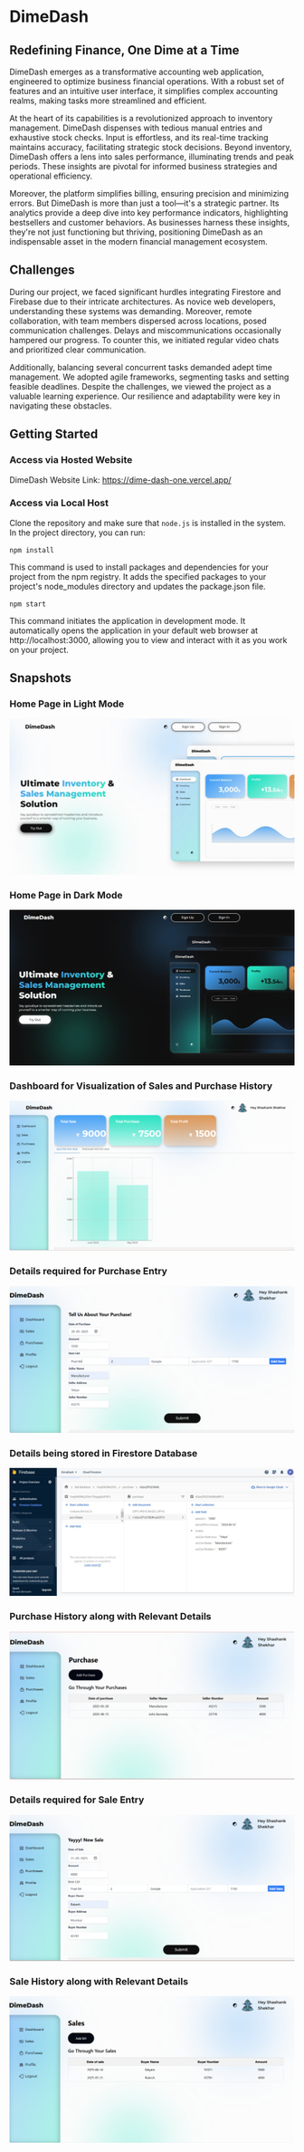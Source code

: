 # DimeDash
## Redefining Finance, One Dime at a Time

DimeDash emerges as a transformative accounting web application, engineered to optimize business financial operations. With a robust set of features and an intuitive user interface, it simplifies complex accounting realms, making tasks more streamlined and efficient.

At the heart of its capabilities is a revolutionized approach to inventory management. DimeDash dispenses with tedious manual entries and exhaustive stock checks. Input is effortless, and its real-time tracking maintains accuracy, facilitating strategic stock decisions. Beyond inventory, DimeDash offers a lens into sales performance, illuminating trends and peak periods. These insights are pivotal for informed business strategies and operational efficiency.

Moreover, the platform simplifies billing, ensuring precision and minimizing errors. But DimeDash is more than just a tool—it's a strategic partner. Its analytics provide a deep dive into key performance indicators, highlighting bestsellers and customer behaviors. As businesses harness these insights, they're not just functioning but thriving, positioning DimeDash as an indispensable asset in the modern financial management ecosystem.

## Challenges

During our project, we faced significant hurdles integrating Firestore and Firebase due to their intricate architectures. As novice web developers, understanding these systems was demanding. Moreover, remote collaboration, with team members dispersed across locations, posed communication challenges. Delays and miscommunications occasionally hampered our progress. To counter this, we initiated regular video chats and prioritized clear communication.

Additionally, balancing several concurrent tasks demanded adept time management. We adopted agile frameworks, segmenting tasks and setting feasible deadlines. Despite the challenges, we viewed the project as a valuable learning experience. Our resilience and adaptability were key in navigating these obstacles.

## Getting Started

### Access via Hosted Website

DimeDash Website Link: https://dime-dash-one.vercel.app/

### Access via Local Host

Clone the repository and make sure that `node.js` is installed in the system. In the project directory, you can run:

```
npm install
```

This command is used to install packages and dependencies for your project from the npm registry. It adds the specified packages to your project's node_modules directory and updates the package.json file.
```
npm start
```

This command initiates the application in development mode. It automatically opens the application in your default web browser at http://localhost:3000, allowing you to view and interact with it as you work on your project.

## Snapshots

### Home Page in Light Mode

![Main Image Alt Text](snapshots/home.jpg) 

### Home Page in Dark Mode

![Main Image Alt Text](snapshots/home_dark.jpg)

### Dashboard for Visualization of Sales and Purchase History

![Main Image Alt Text](snapshots/dashboard.png)

### Details required for Purchase Entry

![Main Image Alt Text](snapshots/purchase_entry.png)

### Details being stored in Firestore Database

![Main Image Alt Text](snapshots/database.jpg)

### Purchase History along with Relevant Details

![Main Image Alt Text](snapshots/purchase_list.png)

### Details required for Sale Entry

![Main Image Alt Text](snapshots/sale_entry.png)

### Sale History along with Relevant Details

![Main Image Alt Text](snapshots/sale_list.png)



